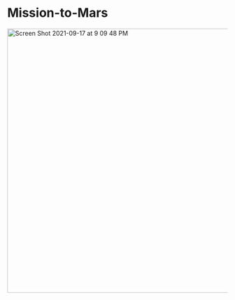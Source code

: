 # Mission-to-Mars



<img width="603" alt="Screen Shot 2021-09-17 at 9 09 48 PM" src="https://user-images.githubusercontent.com/57809798/133870461-0a28b068-4e43-40c3-ba80-9974a9a78684.png">
